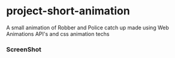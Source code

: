 # project-short-animation
A small animation of Robber and Police catch up made using Web Animations API's and css animation techs 

### ScreenShot
